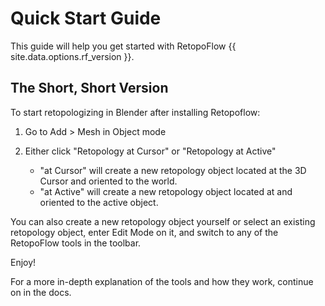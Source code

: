 # Quick Start Guide

This guide will help you get started with RetopoFlow {{ site.data.options.rf_version }}.

## The Short, Short Version

To start retopologizing in Blender after installing Retopoflow:

1. Go to Add > Mesh in Object mode
2. Either click "Retopology at Cursor" or "Retopology at Active"

    - "at Cursor" will create a new retopology object located at the 3D Cursor and oriented to the world.
    - "at Active" will create a new retopology object located at and oriented to the active object.

You can also create a new retopology object yourself or select an existing retopology object, enter Edit Mode on it, and switch to any of the RetopoFlow tools in the toolbar.

Enjoy!

For a more in-depth explanation of the tools and how they work, continue on in the docs.